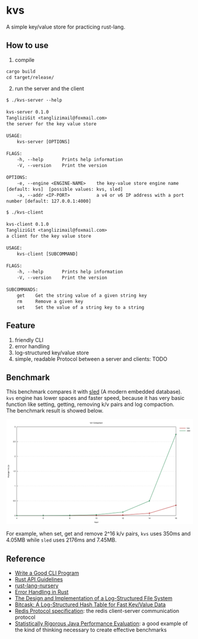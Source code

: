 # kvs
A simple key/value store for practicing rust-lang.

## How to use

1. compile
```
cargo build
cd target/release/
```

2. run the server and the client

```
$ ./kvs-server --help

kvs-server 0.1.0
TangliziGit <tanglizimail@foxmail.com>
the server for the key value store

USAGE:
    kvs-server [OPTIONS]

FLAGS:
    -h, --help       Prints help information
    -V, --version    Print the version

OPTIONS:
    -e, --engine <ENGINE-NAME>    the key-value store engine name [default: kvs]  [possible values: kvs, sled]
    -a, --addr <IP-PORT>          a v4 or v6 IP address with a port number [default: 127.0.0.1:4000]
```

```
$ ./kvs-client

kvs-client 0.1.0
TangliziGit <tanglizimail@foxmail.com>
a client for the key value store

USAGE:
    kvs-client [SUBCOMMAND]

FLAGS:
    -h, --help       Prints help information
    -V, --version    Print the version

SUBCOMMANDS:
    get    Get the string value of a given string key
    rm     Remove a given key
    set    Set the value of a string key to a string
```

## Feature

1. friendly CLI 
2. error handling 
3. log-structured key/value store
4. simple, readable Protocol between a server and clients: TODO

## Benchmark

This benchmark compares it with [sled](https://github.com/spacejam/sled) (A modern embedded database).  
`kvs` engine has lower spaces and faster speed, because it has very basic function like setting, getting, removing k/v pairs and log compaction.  
The benchmark result is showed below.  

![full_operation_benchmark](https://raw.githubusercontent.com/TangliziGit/kvs/master/doc/full_operation_benchmark.svg)
 
For example, when set, get and remove 2^16 k/v pairs, `kvs` uses 350ms and 4.05MB while `sled` uses 2176ms and 7.45MB.

## Reference

- [Write a Good CLI Program](https://qiita.com/tigercosmos/items/678f39b1209e60843cc3)
- [Rust API Guidelines](https://rust-lang.github.io/api-guidelines/)
- [rust-lang-nursery](https://github.com/rust-lang-nursery)
- [Error Handling in Rust](https://blog.burntsushi.net/rust-error-handling/)
- [The Design and Implementation of a Log-Structured File System](https://people.eecs.berkeley.edu/~brewer/cs262/LFS.pdf)
- [Bitcask: A Log-Structured Hash Table for Fast Key/Value Data](https://github.com/basho/bitcask/blob/develop/doc/bitcask-intro.pdf)
- [Redis Protocol specification](https://redis.io/topics/protocol): the redis client-server communication protocol
- [Statistically Rigorous Java Performance Evaluation](https://dri.es/files/oopsla07-georges.pdf): a good example of the kind of thinking necessary to create effective benchmarks

